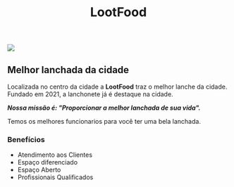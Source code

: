 <!DOCTYPE html>
<html lang="pt-br">
 <head>
    <meta charset="UTF-8">
    <meta http-equiv="X-UA-Compatible"content="IE=edge">
    <meta name="viewport"content="width=device-width,initial-scale=1.0">
    <link rel="stylesheet" href="style.css">
    <title>Documento</title>
 </head>
 <body>
     <header>
         <h1 class="titulo-principal">LootFood</h1>
     </header>
     <img id="banner" src="banner.jpg">
     <h2 class="titulo-centralizado">Melhor lanchada da cidade</h2>
  <div class="principal">
         <p>Localizada no centro da cidade a <strong>LootFood</strong> traz o melhor lanche da cidade.
          Fundado em 2021, a lanchonete já é destaque na cidade.</p>
         <p> <em> <strong>Nossa missão é: "Proporcionar a melhor lanchada de sua vida".</strong> </em></p>
         <p>Temos os melhores funcionarios para você ter uma bela lanchada.</p>
     </div>
     <div class="beneficios">
      <h3>Benefícios</h3>
      <ul>
        <li class="itens">Atendimento aos Clientes</li>
        <li class="itens">Espaço diferenciado</li>
        <li class="itens">Espaço Aberto</li>
        <li class="itens">Profissionais Qualificados</li>
          </ul>
     </div>
 </body>
 </html>
